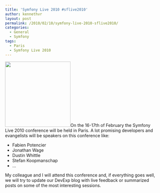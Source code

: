 ```yaml
---
title: 'Symfony Live 2010 #sflive2010'
author: kennethvr
layout: post
permalink: /2010/02/10/symfony-live-2010-sflive2010/
categories:
  - General
  - Symfony
tags:
  - Paris
  - Symfony Live 2010
---
```

[<img class="alignright size-full wp-image-1015" title="Symfony Live 2010" src="http://www.devexp.eu/wp-content/uploads/2010/02/banner_square.jpg" alt="" width="215" height="215" />][1]On the 16-17th of February the Symfony Live 2010 conference will be held in Paris. A lot promising developers and evangelists will be speakers on this conference like:

  * Fabien Potencier
  * Jonathan Wage
  * Dustin Whittle
  * Stefan Koopmanschap
  * &#8230;

My colleague and I will attend this conference and, if everything goes well, we will try to update our DevExp blog with live feedback or summarized posts on some of the most interesting sessions.

 [1]: http://www.devexp.eu/wp-content/uploads/2010/02/banner_square.jpg